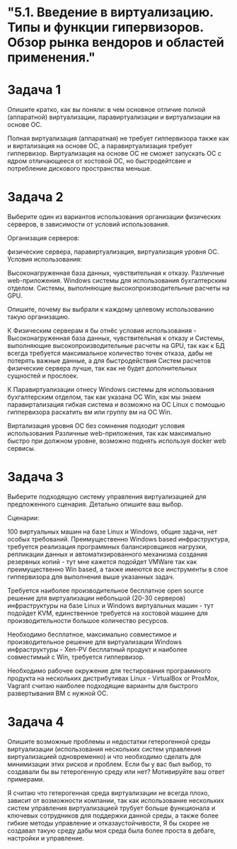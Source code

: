 # "5.1. Введение в виртуализацию. Типы и функции гипервизоров. Обзор рынка вендоров и областей применения."
# Задача 1

Опишите кратко, как вы поняли: в чем основное отличие полной (аппаратной) виртуализации, паравиртуализации и виртуализации на основе ОС.

Полная виртуализация (аппаратная) не требует гиппервизора также как и виртализация на основе ОС, а паравиртуализация требует гиппервизор. Виртуализация на основе ОС не сможет запускать ОС с ядром отличающееся от хостовой ОС, но быстродейтсвие и потребление дискового пространства меньше.

# Задача 2

Выберите один из вариантов использования организации физических серверов, в зависимости от условий использования.

Организация серверов:

физические сервера,
паравиртуализация,
виртуализация уровня ОС.
Условия использования:

Высоконагруженная база данных, чувствительная к отказу.
Различные web-приложения.
Windows системы для использования бухгалтерским отделом.
Системы, выполняющие высокопроизводительные расчеты на GPU.

Опишите, почему вы выбрали к каждому целевому использованию такую организацию.

К Физическим серверам я бы отнёс условия использования - Высоконагруженная база данных, чувствительная к отказу и Системы, выполняющие высокопроизводительные расчеты на GPU, так как к БД всегда требуется максимальное количество точек отказа, дабы не потерять важные данные, а для быстродействия Систем расчетов физические сервера лучше, так как не будет дополнительных сущностей и прослоек.

К Паравиртуализации отнесу Windows системы для использования бухгалтерским отделом, так как указана ОС Win, как мы знаем паравиртализация гибкая система и возможно на OC Linux c помощью гиппервизора раскатить вм или группу вм на ОС Win.

Виртализация уровня ОС без сомнения подходит условия использования Различные web-приложения, так как максимально быстро при должном уровне, возможно поднять используя docker web сервисы.

# Задача 3

Выберите подходящую систему управления виртуализацией для предложенного сценария. Детально опишите ваш выбор.

Сценарии:

100 виртуальных машин на базе Linux и Windows, общие задачи, нет особых требований. Преимущественно Windows based инфраструктура, требуется реализация программных балансировщиков нагрузки, репликации данных и автоматизированного механизма создания резервных копий - тут мне кажется подойдет VMWare так как преимущественно Win based, а также имеются все инструменты в слое гиппервизора для выполнения выше указанных задач.

Требуется наиболее производительное бесплатное open source решение для виртуализации небольшой (20-30 серверов) инфраструктуры на базе Linux и Windows виртуальных машин - тут подойдет KVM, единственное требуется на хостовой машине для производительности большое количество ресурсов.

Необходимо бесплатное, максимально совместимое и производительное решение для виртуализации Windows инфраструктуры - Xen-PV бесплатный продукт и наиболее совместимый с Win, требуется гиппервизор.

Необходимо рабочее окружение для тестирования программного продукта на нескольких дистрибутивах Linux - VirtualBox or ProxMox, Vagrant считаю наиболее подходящие варианты для быстрого развертывания ВМ с нужной ОС.

# Задача 4

Опишите возможные проблемы и недостатки гетерогенной среды виртуализации (использования нескольких систем управления виртуализацией одновременно) и что необходимо сделать для минимизации этих рисков и проблем. Если бы у вас был выбор, то создавали бы вы гетерогенную среду или нет? Мотивируйте ваш ответ примерами.

Я считаю что гетерогенная среда виртуализации не всегда плохо, зависит от возможности компании, так как использование нескольких систем управления виртуализацией трубует больше функционала и ключевых сотрудников для поддержки данной среды, а также более гибкие методы управление и отказаустойчивости, Я бы скорее не создавал такую среду дабы моя среда была более проста в дебаге, настройки и управление.
